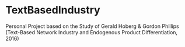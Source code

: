 # TextBasedIndustry

Personal Project based on the Study of Gerald Hoberg & Gordon Phillips (Text-Based Network Industry and Endogenous Product Differentiation, 2016)
